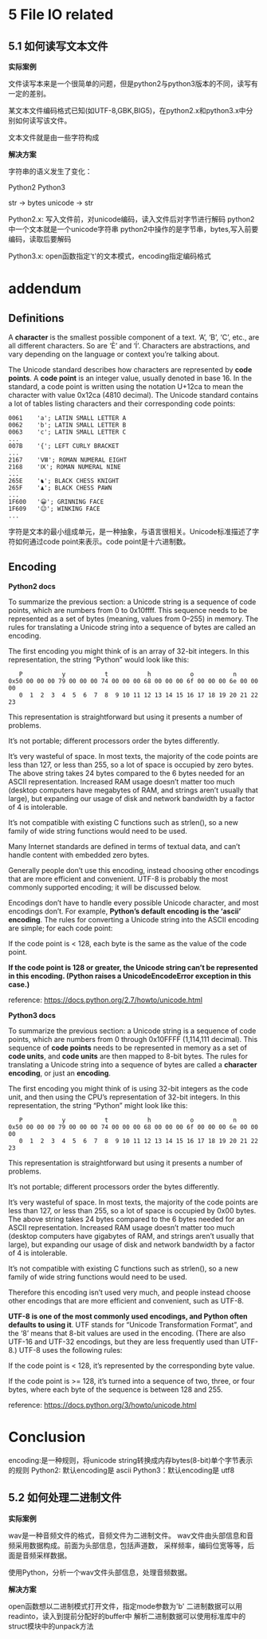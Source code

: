 # 5 File IO related

## 5.1 如何读写文本文件

**实际案例**

文件读写本来是一个很简单的问题，但是python2与python3版本的不同，读写有一定的差别。

某文本文件编码格式已知(如UTF-8,GBK,BIG5)，在python2.x和python3.x中分别如何读写该文件。

文本文件就是由一些字符构成

**解决方案**

字符串的语义发生了变化：

Python2     Python3

str     ->  bytes
unicode ->  str

Python2.x: 写入文件前，对unicode编码，读入文件后对字节进行解码
python2中一个文本就是一个unicode字符串
python2中操作的是字节串，bytes,写入前要编码，读取后要解码

Python3.x: open函数指定't'的文本模式，encoding指定编码格式

# addendum

## Definitions

A **character** is the smallest possible component of a text. ‘A’, ‘B’, ‘C’, etc., are all different characters. So are ‘È’ and ‘Í’. Characters are abstractions, and vary depending on the language or context you’re talking about.

The Unicode standard describes how characters are represented by **code points**. A **code point** is an integer value, usually denoted in base 16. In the standard, a code point is written using the notation U+12ca to mean the character with value 0x12ca (4810 decimal). The Unicode standard contains a lot of tables listing characters and their corresponding code points:

```
0061    'a'; LATIN SMALL LETTER A
0062    'b'; LATIN SMALL LETTER B
0063    'c'; LATIN SMALL LETTER C
...
007B    '{'; LEFT CURLY BRACKET
...
2167    'Ⅷ'; ROMAN NUMERAL EIGHT
2168    'Ⅸ'; ROMAN NUMERAL NINE
...
265E    '♞'; BLACK CHESS KNIGHT
265F    '♟'; BLACK CHESS PAWN
...
1F600   '😀'; GRINNING FACE
1F609   '😉'; WINKING FACE
...
```

字符是文本的最小组成单元，是一种抽象，与语言很相关。Unicode标准描述了字符如何通过code point来表示。code point是十六进制数。

## Encoding

**Python2 docs**

To summarize the previous section: a Unicode string is a sequence of code points, which are numbers from 0 to 0x10ffff. This sequence needs to be represented as a set of bytes (meaning, values from 0–255) in memory. The rules for translating a Unicode string into a sequence of bytes are called an encoding.

The first encoding you might think of is an array of 32-bit integers. In this representation, the string “Python” would look like this:

```
   P           y           t           h           o           n
0x50 00 00 00 79 00 00 00 74 00 00 00 68 00 00 00 6f 00 00 00 6e 00 00 00
   0  1  2  3  4  5  6  7  8  9 10 11 12 13 14 15 16 17 18 19 20 21 22 23
```

This representation is straightforward but using it presents a number of problems.

It’s not portable; different processors order the bytes differently.

It’s very wasteful of space. In most texts, the majority of the code points are less than 127, or less than 255, so a lot of space is occupied by zero bytes. The above string takes 24 bytes compared to the 6 bytes needed for an ASCII representation. Increased RAM usage doesn’t matter too much (desktop computers have megabytes of RAM, and strings aren’t usually that large), but expanding our usage of disk and network bandwidth by a factor of 4 is intolerable.

It’s not compatible with existing C functions such as strlen(), so a new family of wide string functions would need to be used.

Many Internet standards are defined in terms of textual data, and can’t handle content with embedded zero bytes.

Generally people don’t use this encoding, instead choosing other encodings that are more efficient and convenient. UTF-8 is probably the most commonly supported encoding; it will be discussed below.

Encodings don’t have to handle every possible Unicode character, and most encodings don’t. For example, **Python’s default encoding is the ‘ascii’ encoding**. The rules for converting a Unicode string into the ASCII encoding are simple; for each code point:

If the code point is < 128, each byte is the same as the value of the code point.

**If the code point is 128 or greater, the Unicode string can’t be represented in this encoding. (Python raises a UnicodeEncodeError exception in this case.)**

reference: https://docs.python.org/2.7/howto/unicode.html

**Python3 docs**

To summarize the previous section: a Unicode string is a sequence of code points, which are numbers from 0 through 0x10FFFF (1,114,111 decimal). This sequence of **code points** needs to be represented in memory as a set of **code units**, and **code units** are then mapped to 8-bit bytes. The rules for translating a Unicode string into a sequence of bytes are called a **character encoding**, or just an **encoding**.

The first encoding you might think of is using 32-bit integers as the code unit, and then using the CPU’s representation of 32-bit integers. In this representation, the string “Python” might look like this:

```
   P           y           t           h           o           n
0x50 00 00 00 79 00 00 00 74 00 00 00 68 00 00 00 6f 00 00 00 6e 00 00 00
   0  1  2  3  4  5  6  7  8  9 10 11 12 13 14 15 16 17 18 19 20 21 22 23
```

This representation is straightforward but using it presents a number of problems.

It’s not portable; different processors order the bytes differently.

It’s very wasteful of space. In most texts, the majority of the code points are less than 127, or less than 255, so a lot of space is occupied by 0x00 bytes. The above string takes 24 bytes compared to the 6 bytes needed for an ASCII representation. Increased RAM usage doesn’t matter too much (desktop computers have gigabytes of RAM, and strings aren’t usually that large), but expanding our usage of disk and network bandwidth by a factor of 4 is intolerable.

It’s not compatible with existing C functions such as strlen(), so a new family of wide string functions would need to be used.

Therefore this encoding isn’t used very much, and people instead choose other encodings that are more efficient and convenient, such as UTF-8.

**UTF-8 is one of the most commonly used encodings, and Python often defaults to using it**. UTF stands for “Unicode Transformation Format”, and the ‘8’ means that 8-bit values are used in the encoding. (There are also UTF-16 and UTF-32 encodings, but they are less frequently used than UTF-8.) UTF-8 uses the following rules:

If the code point is < 128, it’s represented by the corresponding byte value.

If the code point is >= 128, it’s turned into a sequence of two, three, or four bytes, where each byte of the sequence is between 128 and 255.

reference: https://docs.python.org/3/howto/unicode.html

# Conclusion

encoding:是一种规则，将unicode string转换成内存bytes(8-bit)单个字节表示的规则
Python2: 默认encoding是 ascii
Python3：默认encoding是 utf8

## 5.2 如何处理二进制文件

**实际案例**

wav是一种音频文件的格式，音频文件为二进制文件。
wav文件由头部信息和音频采用数据构成。前面为头部信息，包括声道数，
采样频率，编码位宽等等，后面是音频采样数据。

使用Python，分析一个wav文件头部信息，处理音频数据。

**解决方案**

open函数想以二进制模式打开文件，指定mode参数为'b'
二进制数据可以用readinto，读入到提前分配好的buffer中
解析二进制数据可以使用标准库中的struct模块中的unpack方法

